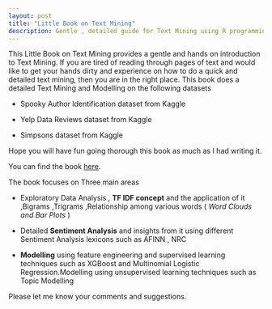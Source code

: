 ```yaml
---
layout: post
title: "Little Book on Text Mining"
description: Gentle , detailed guide for Text Mining using R programming language
---
```


This Little Book on Text Mining provides a gentle and hands on introduction to Text Mining. If you are tired of reading through pages of text and would like to get your hands dirty and experience on how to do a quick and detailed text mining, then you are in the right place. This book does a detailed Text Mining and Modelling on the following datasets

* Spooky Author Identification dataset from Kaggle                

* Yelp Data Reviews dataset from Kaggle        

* Simpsons dataset from Kaggle     


Hope you will have fun going thorough this book as much as I had writing it.     

You can find the book [here](http://ambarishg.github.io/books/LittleBookTextMining/).         

The book focuses on Three main areas 

* Exploratory Data Analysis , **TF IDF concept** and the application of it ,Bigrams ,Trigrams ,Relationship among various words    ( *Word Clouds and Bar Plots* )        

* Detailed **Sentiment Analysis** and insights from it using different Sentiment Analysis lexicons such as AFINN , NRC           

* **Modelling** using feature engineering and supervised learning techniques such as XGBoost  and Multinomial Logistic Regression.Modelling using unsupervised learning techniques such as Topic Modelling          
               
Please let me know your comments and suggestions.